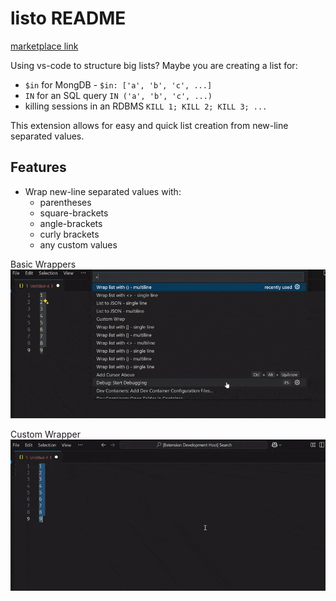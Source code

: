 # listo README

[marketplace link](https://marketplace.visualstudio.com/items?itemName=almog-vagman-ciprut.listo)

Using vs-code to structure big lists?
Maybe you are creating a list for:
* `$in` for MongDB - `$in: ['a', 'b', 'c', ...]`
* `IN` for an SQL query `IN ('a', 'b', 'c', ...)`
* killing sessions in an RDBMS `KILL 1; KILL 2; KILL 3; ...`

This extension allows for easy and quick list creation from new-line separated values.


## Features

* Wrap new-line separated values with:
  * parentheses
  * square-brackets
  * angle-brackets
  * curly brackets
  * any custom values

Basic Wrappers
![Basic Wrappers](images/basic-commands.gif "Basic Wrappers")

Custom Wrapper
![Custom Wrapper](images/custom-command.gif "Custom Wrapper")